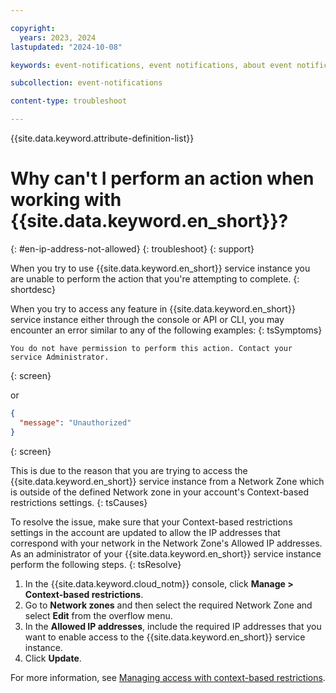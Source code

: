 ```yaml
---

copyright:
  years: 2023, 2024
lastupdated: "2024-10-08"

keywords: event-notifications, event notifications, about event notifications, troubleshooting, faqs, Frequently Asked Questions, question, can't create IAM credentials, can't regenerate IAM credentials, IAM credentials not working, IP address restrictions enabled, IP address not allowed

subcollection: event-notifications

content-type: troubleshoot

---
```


{{site.data.keyword.attribute-definition-list}}

# Why can't I perform an action when working with {{site.data.keyword.en_short}}?
{: #en-ip-address-not-allowed}
{: troubleshoot}
{: support}

When you try to use {{site.data.keyword.en_short}} service instance you are unable to perform the action that you're attempting to complete.
{: shortdesc}

When you try to access any feature in {{site.data.keyword.en_short}} service instance either through the console or API or CLI, you may encounter an error similar to any of the following examples:
{: tsSymptoms}

```text
You do not have permission to perform this action. Contact your service Administrator.
```
{: screen}

or

```json
{
  "message": "Unauthorized"
}
```
{: screen}

This is due to the reason that you are trying to access the {{site.data.keyword.en_short}} service instance from a Network Zone which is outside of the defined Network zone in your account's Context-based restrictions settings.
{: tsCauses}

To resolve the issue, make sure that your Context-based restrictions settings in the account are updated to allow the IP addresses that correspond with your network in the Network Zone's Allowed IP addresses. As an administrator of your {{site.data.keyword.en_short}} service instance perform the following steps.
{: tsResolve}

1. In the {{site.data.keyword.cloud_notm}} console, click **Manage > Context-based restrictions**.
1. Go to **Network zones** and then select the required Network Zone and select **Edit** from the overflow menu.
1. In the **Allowed IP addresses**, include the required IP addresses that you want to enable access to the {{site.data.keyword.en_short}} service instance.
1. Click **Update**.

For more information, see [Managing access with context-based restrictions](/docs/event-notifications?topic=event-notifications-en-access-control-cbr).
